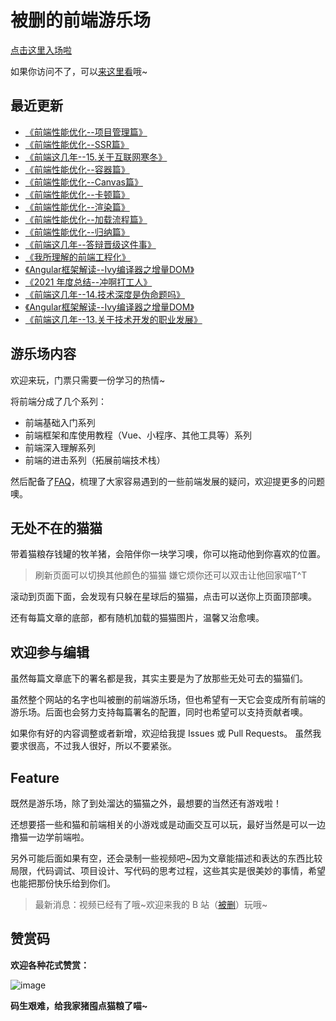 # 被删的前端游乐场
[点击这里入场啦](https://godbasin.github.io/front-end-playground/)

如果你访问不了，可以[来这里看](http://www.godbasin.com)哦~

## 最近更新
 
- [《前端性能优化--项目管理篇》](https://godbasin.github.io/front-end-playground/front-end-basic/performance/front-end-performance-optimization.html)    
- [《前端性能优化--SSR篇》](https://godbasin.github.io/front-end-playground/front-end-basic/performance/front-end-performance-ssr.html)    
- [《前端这几年--15.关于互联网寒冬》](https://godbasin.github.io/front-end-playground/front-end-work/front-end-days/about-front-end-15.html)   
- [《前端性能优化--容器篇》](https://godbasin.github.io/front-end-playground/front-end-basic/performance/front-end-performance-container.html)    
- [《前端性能优化--Canvas篇》](https://godbasin.github.io/front-end-playground/front-end-basic/performance/front-end-performance-canvas.html)    
- [《前端性能优化--卡顿篇》](https://godbasin.github.io/front-end-playground/front-end-basic/performance/front-end-performance-no-responding.html)    
- [《前端性能优化--渲染篇》](https://godbasin.github.io/front-end-playground/front-end-basic/performance/front-end-performance-render.html)    
- [《前端性能优化--加载流程篇》](https://godbasin.github.io/front-end-playground/front-end-basic/performance/front-end-performance-startup.html)    
- [《前端性能优化--归纳篇》](https://godbasin.github.io/front-end-playground/front-end-basic/performance/front-end-performance-optimization.html)    
- [《前端这几年--答辩晋级这件事》](https://godbasin.github.io/front-end-playground/front-end-work/front-end-days/about-updating.html)    
- [《我所理解的前端工程化》](https://godbasin.github.io/front-end-playground/front-end-basic/deep-learning/front-end-engineering.html)   
- [《Angular框架解读--Ivy编译器之增量DOM》](https://godbasin.github.io/front-end-playground/angular/deep-into-angular/angular-design-ivy-6-detect-change.html)   
- [《2021 年度总结--冲啊打工人》](https://godbasin.github.io/front-end-playground/front-end-work/front-end-days/my-2021.html)   
- [《前端这几年--14.技术深度是伪命题吗》](https://godbasin.github.io/front-end-playground/front-end-work/front-end-days/about-front-end-14.html)   
- [《Angular框架解读--Ivy编译器之增量DOM》](https://godbasin.github.io/front-end-playground/angular/deep-into-angular/angular-design-ivy-5-incremental-dom.html)   
- [《前端这几年--13.关于技术开发的职业发展》](https://godbasin.github.io/front-end-playground/front-end-work/front-end-days/about-front-end-13.html)   

## 游乐场内容
欢迎来玩，门票只需要一份学习的热情~

将前端分成了几个系列：
- 前端基础入门系列
- 前端框架和库使用教程（Vue、小程序、其他工具等）系列
- 前端深入理解系列
- 前端的进击系列（拓展前端技术栈）

然后配备了[FAQ](https://godbasin.github.io/front-end-playground/faq.html)，梳理了大家容易遇到的一些前端发展的疑问，欢迎提更多的问题噢。

## 无处不在的猫猫
带着猫粮存钱罐的牧羊猪，会陪伴你一块学习噢，你可以拖动他到你喜欢的位置。
> 刷新页面可以切换其他颜色的猫猫
> 嫌它烦你还可以双击让他回家喵T^T

滚动到页面下面，会发现有只躲在星球后的猫猫，点击可以送你上页面顶部噢。

还有每篇文章的底部，都有随机加载的猫猫图片，温馨又治愈噢。

## 欢迎参与编辑
虽然每篇文章底下的署名都是我，其实主要是为了放那些无处可去的猫猫们。

虽然整个网站的名字也叫被删的前端游乐场，但也希望有一天它会变成所有前端的游乐场。后面也会努力支持每篇署名的配置，同时也希望可以支持贡献者噢。

如果你有好的内容调整或者新增，欢迎给我提 Issues 或 Pull Requests。
虽然我要求很高，不过我人很好，所以不要紧张。

## Feature
既然是游乐场，除了到处溜达的猫猫之外，最想要的当然还有游戏啦！

还想要搭一些和猫和前端相关的小游戏或是动画交互可以玩，最好当然是可以一边撸猫一边学前端啦。

另外可能后面如果有空，还会录制一些视频吧~因为文章能描述和表达的东西比较局限，代码调试、项目设计、写代码的思考过程，这些其实是很美妙的事情，希望也能把那份快乐给到你们。

> 最新消息：视频已经有了哦~欢迎来我的 B 站（[被删](https://space.bilibili.com/42233366)）玩哦~

## 赞赏码

**欢迎各种花式赞赏：**

![image](https://github-imglib-1255459943.cos.ap-chengdu.myqcloud.com/2code2.jpg)

**码生艰难，给我家猪囤点猫粮了喵~**
